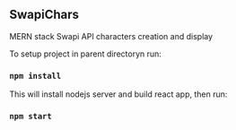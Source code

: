 ## SwapiChars

MERN stack Swapi API characters creation and display

To setup project in parent directoryn run:

### `npm install`


This will install nodejs server and build react app, then run:

### `npm start`
